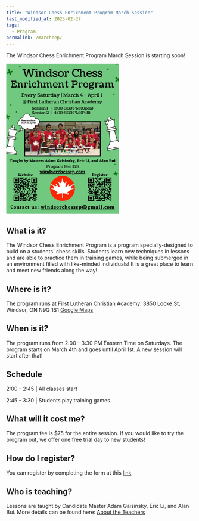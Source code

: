 ```yaml
---
title: "Windsor Chess Enrichment Program March Session"
last_modified_at: 2023-02-27
tags:
  - Program
permalink: /marchcep/
---
```


The Windsor Chess Enrichment Program March Session is starting soon! 

<img src="/assets/images/WindsorCEPMarch.png" alt="Program Flyer" height = "60%" width = "60%"> 

<h2>What is it?</h2>

The Windsor Chess Enrichment Program is a program specially-designed to build on a students' chess skills. Students learn new techniques in lessons and are able to practice them in training games, while being submerged in an environment filled with like-minded individuals! It is a great place to learn and meet new friends along the way!

<h2>Where is it?</h2>

The program runs at First Lutheran Christian Academy: 3850 Locke St, Windsor, ON N9G 1S1 
<a href="https://goo.gl/maps/YyF3MtTgnUew8BHx7">Google Maps </a>

<h2>When is it?</h2>

The program runs from 2:00 - 3:30 PM Eastern Time on Saturdays. The program starts on March 4th and goes until April 1st. A new session will start after that!

<h2>Schedule</h2>

<p>2:00 - 2:45 | All classes start </p>

<p>2:45 - 3:30 | Students play training games</p>

<h2>What will it cost me?</h2>

The program fee is $75 for the entire session. If you would like to try the program out, we offer one free trial day to new students!

<h2>How do I register?</h2>

You can register by completing the form at this [link](https://forms.gle/z8xDCkNcEPUXRpbb6)

<h2>Who is teaching?</h2>

Lessons are taught by Candidate Master Adam Gaisinsky, Eric Li, and Alan Bui. More details can be found here: <a href = "/website/about/#adam-gaisinsky">About the Teachers</a>